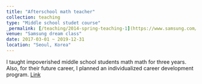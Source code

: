 ```yaml
---
title: "Afterschool math teacher"
collection: teaching
type: "Middle school studet course"
_permalink: [/teaching/2014-spring-teaching-1](https://www.samsung.com/global/sustainability/popup/popup_doc/AYUrztWKEvIAIx_C/)
venue: "Samsung dream class"
date: 2017-03-01 ~ 2019-12-31
location: "Seoul, Korea"
---
```


I taught impoverished middle school students math math for three years. 
Also, for their future career, I planned an individualized career development program.
[Link](https://www.samsung.com/global/sustainability/popup/popup_doc/AYUrztWKEvIAIx_C/)

